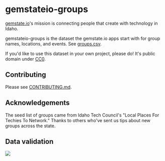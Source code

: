 # gemstateio-groups

[gemstate.io](http://gemstate.io)'s mission is connecting people that create with technology in Idaho.

gemstateio-groups is the dataset the gemstate.io apps start with for group names, locations, and events. See [groups.csv](groups.csv).

If you'd like to use this dataset in your own project, please do! It's public domain under [CC0](LICENSE).

## Contributing

Please see [CONTRIBUTING.md](CONTRIBUTING.md).

## Acknowledgements
The seed list of groups came from Idaho Tech Council's "Local Places For Techies To Network." Thanks to others who've sent us tips about new groups across the state.

## Data validation

[![](https://circleci.com/gh/waded/gemstateio-groups.png?style=shield)](https://circleci.com/gh/waded/gemstateio-groups)
